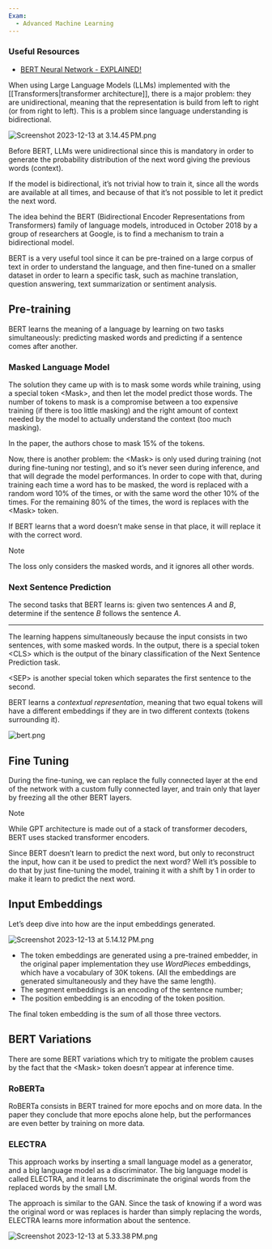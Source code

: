 ```yaml
---
Exam:
  - Advanced Machine Learning
---
```


### Useful Resources
- [BERT Neural Network - EXPLAINED!](https://www.youtube.com/watch?v=xI0HHN5XKDo)

When using Large Language Models (LLMs) implemented with the [[Transformers|transformer architecture]], there is a major problem: they are unidirectional, meaning that the representation is build from left to right (or from right to left). This is a problem since language understanding is bidirectional.

![Screenshot 2023-12-13 at 3.14.45 PM.png](Screenshot_2023-12-13_at_3.14.45_PM.jpeg)

Before BERT, LLMs were unidirectional since this is mandatory in order to generate the probability distribution of the next word giving the previous words (context).

If the model is bidirectional, it’s not trivial how to train it, since all the words are available at all times, and because of that it’s not possible to let it predict the next word.

The idea behind the BERT (Bidirectional Encoder Representations from Transformers)  family of language models, introduced in October 2018 by a group of researchers at Google, is to find a mechanism to train a bidirectional model.

BERT is a very useful tool since it can be pre-trained on a large corpus of text in order to understand the language, and then fine-tuned on a smaller dataset in order to learn a specific task, such as machine translation, question answering, text summarization or sentiment analysis.

## Pre-training

BERT learns the meaning of a language by learning on two tasks simultaneously: predicting masked words and predicting if a sentence comes after another.

### Masked Language Model

The solution they came up with is to mask some words while training, using a special token $\text{<Mask>}$, and then let the model predict those words. The number of tokens to mask is a compromise between a too expensive training (if there is too little masking) and the right amount of context needed by the model to actually understand the context (too much masking).

In the paper, the authors chose to mask $15\%$ of the tokens. 

Now, there is another problem: the $\text{<Mask>}$ is only used during training (not during fine-tuning nor testing), and so it’s never seen during inference, and that will degrade the model performances. In order to cope with that, during training each time a word has to be masked, the word is replaced with a random word $10\%$ of the times, or with the same word the other $10\%$ of the times. For the remaining $80\%$ of the times, the word is replaces with the $\text{<Mask>}$ token.

If BERT learns that a word doesn’t make sense in that place, it will replace it with the correct word.

>[!Note]
The loss only considers the masked words, and it ignores all other words.
### Next Sentence Prediction

The second tasks that BERT learns is: given two sentences $A$ and $B$, determine if the  sentence $B$ follows the sentence $A$.

---

The learning happens simultaneously because the input consists in two sentences, with some masked words. In the output, there is a special token $\text{<CLS>}$ which is the output of the binary classification of the Next Sentence Prediction task.

$\text{<SEP>}$ is another special token which separates the first sentence to the second.

BERT learns a *contextual representation*, meaning that two equal tokens will have a different embeddings if they are in two different contexts (tokens surrounding it).

![bert.png](bert.jpeg)

## Fine Tuning

During the fine-tuning, we can replace the fully connected layer at the end of the network with a custom fully connected layer, and train only that layer by freezing all the other BERT layers.

>[!Note]
While GPT architecture is made out of a stack of transformer decoders, BERT uses stacked transformer encoders.

Since BERT doesn’t learn to predict the next word, but only to reconstruct the input, how can it be used to predict the next word? Well it’s possible to do that by just fine-tuning the model, training it with a shift by $1$ in order to make it learn to predict the next word.

## Input Embeddings

Let’s deep dive into how are the input embeddings generated.

![Screenshot 2023-12-13 at 5.14.12 PM.png](Screenshot_2023-12-13_at_5.14.12_PM.jpeg)

- The token embeddings are generated using a pre-trained embedder, in the original paper implementation they use *WordPieces* embeddings, which have a vocabulary of 30K tokens. (All the embeddings are generated simultaneously and they have the same length).
- The segment embeddings is an encoding of the sentence number;
- The position embedding is an encoding of the token position.

The final token embedding is the sum of all those three vectors.

## BERT Variations

There are some BERT variations which try to mitigate the problem causes by the fact that the $\text{<Mask>}$ token doesn’t appear at inference time.

### RoBERTa

RoBERTa consists in BERT trained for more epochs and on more data. In the paper they conclude that more epochs alone help, but the performances are even better by training on more data.

### ELECTRA

This approach works by inserting a small language model as a generator, and a big language model as a discriminator. The big language model is called ELECTRA, and it learns to discriminate the original words from the replaced words by the small LM. 

The approach is similar to the GAN. Since the task of knowing if a word was the original word or was replaces is harder than simply replacing the words, ELECTRA learns more information about the sentence.

![Screenshot 2023-12-13 at 5.33.38 PM.png](Screenshot_2023-12-13_at_5.33.38_PM.jpeg)
